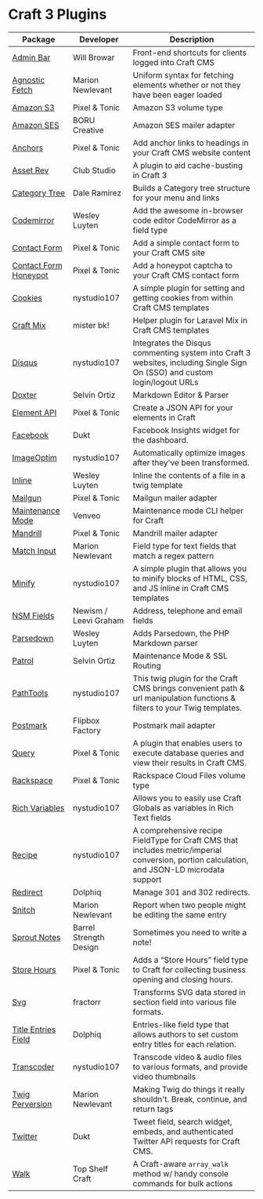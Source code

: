 Craft 3 Plugins
===============

<!-- alphabetical by plugin name -->

Package | Developer | Description
------- | --------- | -----------
[Admin Bar](https://github.com/wbrowar/craft-3-adminbar) | Will Browar | Front-end shortcuts for clients logged into Craft CMS
[Agnostic Fetch](https://github.com/marionnewlevant/craft3-agnostic_fetch) | Marion Newlevant | Uniform syntax for fetching elements whether or not they have been eager loaded
[Amazon S3](https://github.com/craftcms/aws-s3) | Pixel & Tonic | Amazon S3 volume type
[Amazon SES](https://github.com/borucreative/craft3-ses) | BORU Creative | Amazon SES mailer adapter
[Anchors](https://github.com/craftcms/anchors) | Pixel & Tonic | Add anchor links to headings in your Craft CMS website content
[Asset Rev](https://github.com/clubstudioltd/craft3-asset-rev) | Club Studio | A plugin to aid cache-busting in Craft 3
[Category Tree](https://github.com/dalewpdevph/category-tree) | Dale Ramirez | Builds a Category tree structure for your menu and links
[Codemirror](https://github.com/luwes/craft3-codemirror) | Wesley Luyten | Add the awesome in-browser code editor CodeMirror as a field type
[Contact Form](https://github.com/craftcms/contact-form) | Pixel & Tonic | Add a simple contact form to your Craft CMS site
[Contact Form Honeypot](https://github.com/craftcms/contact-form-honeypot) | Pixel & Tonic | Add a honeypot captcha to your Craft CMS contact form
[Cookies](https://github.com/nystudio107/craft3-cookies) | nystudio107 | A simple plugin for setting and getting cookies from within Craft CMS templates
[Craft Mix](https://github.com/mister-bk/craft-plugin-mix) | mister bk! | Helper plugin for Laravel Mix in Craft CMS templates
[Disqus](https://github.com/nystudio107/craft3-disqus) | nystudio107 | Integrates the Disqus commenting system into Craft 3 websites, including Single Sign On (SSO) and custom login/logout URLs
[Doxter](https://github.com/selvinortiz/doxter) | Selvin Ortiz | Markdown Editor & Parser
[Element API](https://github.com/craftcms/element-api) | Pixel & Tonic | Create a JSON API for your elements in Craft
[Facebook](https://github.com/dukt/facebook) | Dukt | Facebook Insights widget for the dashboard.
[ImageOptim](https://github.com/nystudio107/craft3-imageoptim) | nystudio107 | Automatically optimize images after they've been transformed.
[Inline](https://github.com/luwes/craft3-inline) | Wesley Luyten | Inline the contents of a file in a twig template
[Mailgun](https://github.com/craftcms/mailgun) | Pixel & Tonic | Mailgun mailer adapter
[Maintenance Mode](https://github.com/venveo/craft3-maintenancemode) | Venveo | Maintenance mode CLI helper for Craft
[Mandrill](https://github.com/craftcms/mandrill) | Pixel & Tonic | Mandrill mailer adapter
[Match Input](https://github.com/marionnewlevant/craft3-match_input) | Marion Newlevant | Field type for text fields that match a regex pattern
[Minify](https://github.com/nystudio107/craft3-minify) | nystudio107 | A simple plugin that allows you to minify blocks of HTML, CSS, and JS inline in Craft CMS templates
[NSM Fields](https://github.com/newism/craft3-fields) | Newism / Leevi Graham | Address, telephone and email fields
[Parsedown](https://github.com/luwes/craft3-parsedown) | Wesley Luyten | Adds Parsedown, the PHP Markdown parser
[Patrol](https://github.com/selvinortiz/patrol) | Selvin Ortiz | Maintenance Mode & SSL Routing
[PathTools](https://github.com/nystudio107/craft3-pathtools) | nystudio107 | This twig plugin for the Craft CMS brings convenient path & url manipulation functions & filters to your Twig templates.
[Postmark](https://github.com/flipbox/postmark) | Flipbox Factory | Postmark mail adapter
[Query](https://github.com/craftcms/query) | Pixel & Tonic | A plugin that enables users to execute database queries and view their results in Craft CMS.
[Rackspace](https://github.com/craftcms/rackspace) | Pixel & Tonic | Rackspace Cloud Files volume type
[Rich Variables](https://github.com/nystudio107/craft3-richvariables) | nystudio107 | Allows you to easily use Craft Globals as variables in Rich Text fields
[Recipe](https://github.com/nystudio107/craft3-recipe) | nystudio107 | A comprehensive recipe FieldType for Craft CMS that includes metric/imperial conversion, portion calculation, and JSON-LD microdata support
[Redirect](https://github.com/Dolphiq/craft3-plugin-redirect) | Dolphiq | Manage 301 and 302 redirects.
[Snitch](https://github.com/marionnewlevant/craft3-snitch) | Marion Newlevant | Report when two people might be editing the same entry
[Sprout Notes](https://github.com/barrelstrength/sproutnotes) | Barrel Strength Design | Sometimes you need to write a note!
[Store Hours](https://github.com/craftcms/store-hours) | Pixel & Tonic | Adds a “Store Hours” field type to Craft for collecting business opening and closing hours.
[Svg](https://github.com/fractorr/svg) | fractorr | Transforms SVG data stored in section field into various file formats.
[Title Entries Field](https://github.com/Dolphiq/craft3-plugin-title-entries-field) | Dolphiq | Entries-like field type that allows authors to set custom entry titles for each relation.
[Transcoder](https://github.com/nystudio107/craft3-transcoder) | nystudio107 | Transcode video & audio files to various formats, and provide video thumbnails
[Twig Perversion](https://github.com/marionnewlevant/craft3-twig_perversion) | Marion Newlevant | Making Twig do things it really shouldn't. Break, continue, and return tags
[Twitter](https://github.com/dukt/twitter) | Dukt | Tweet field, search widget, embeds, and authenticated Twitter API requests for Craft CMS.
[Walk](https://github.com/TopShelfCraft/Craft3-Walk) | Top Shelf Craft | A Craft-aware `array_walk` method w/ handy console commands for bulk actions

